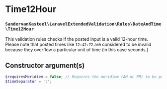 # Time12Hour
### `SandervanKasteel\LaravelExtendedValidation\Rules\DateAndTime\Time12Hour`

This validation rules checks if the posted input is a valid 12-hour time. Please note that posted times like `12:42:72` are
considered to be invalid because they overflow a particular unit of time (in this case seconds.)

## Constructor argument(s)

```php
$requiresMeridiem = false; // Requires the meridiem (AM or PM) to be present in the posted string. 
$timeSeparator = ':';
```
